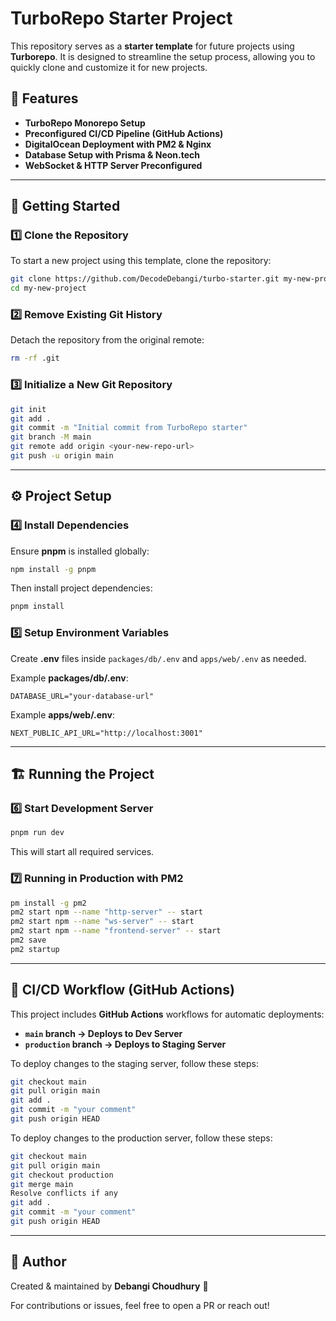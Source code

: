 # TurboRepo Starter Project

This repository serves as a **starter template** for future projects using **Turborepo**. It is designed to streamline the setup process, allowing you to quickly clone and customize it for new projects.

## 📌 Features

- **TurboRepo Monorepo Setup**
- **Preconfigured CI/CD Pipeline (GitHub Actions)**
- **DigitalOcean Deployment with PM2 & Nginx**
- **Database Setup with Prisma & Neon.tech**
- **WebSocket & HTTP Server Preconfigured**

---

## 🚀 Getting Started

### 1️⃣ Clone the Repository

To start a new project using this template, clone the repository:

```sh
git clone https://github.com/DecodeDebangi/turbo-starter.git my-new-project
cd my-new-project
```

### 2️⃣ Remove Existing Git History

Detach the repository from the original remote:

```sh
rm -rf .git
```

### 3️⃣ Initialize a New Git Repository

```sh
git init
git add .
git commit -m "Initial commit from TurboRepo starter"
git branch -M main
git remote add origin <your-new-repo-url>
git push -u origin main
```

---

## ⚙️ Project Setup

### 4️⃣ Install Dependencies

Ensure **pnpm** is installed globally:

```sh
npm install -g pnpm
```

Then install project dependencies:

```sh
pnpm install
```

### 5️⃣ Setup Environment Variables

Create **.env** files inside `packages/db/.env` and `apps/web/.env` as needed.

Example **packages/db/.env**:

```env
DATABASE_URL="your-database-url"
```

Example **apps/web/.env**:

```env
NEXT_PUBLIC_API_URL="http://localhost:3001"
```

---

## 🏗 Running the Project

### 6️⃣ Start Development Server

```sh
pnpm run dev
```

This will start all required services.

### 7️⃣ Running in Production with PM2

```sh
pm install -g pm2
pm2 start npm --name "http-server" -- start
pm2 start npm --name "ws-server" -- start
pm2 start npm --name "frontend-server" -- start
pm2 save
pm2 startup
```

---

## 🔄 CI/CD Workflow (GitHub Actions)

This project includes **GitHub Actions** workflows for automatic deployments:

- **`main` branch → Deploys to Dev Server**
- **`production` branch → Deploys to Staging Server**

To deploy changes to the staging server, follow these steps:

```sh
git checkout main
git pull origin main
git add .
git commit -m "your comment"
git push origin HEAD
```

To deploy changes to the production server, follow these steps:

```sh
git checkout main
git pull origin main
git checkout production
git merge main
Resolve conflicts if any
git add .
git commit -m "your comment"
git push origin HEAD
```

---

## 📝 Author

Created & maintained by **Debangi Choudhury** 🚀

For contributions or issues, feel free to open a PR or reach out!
